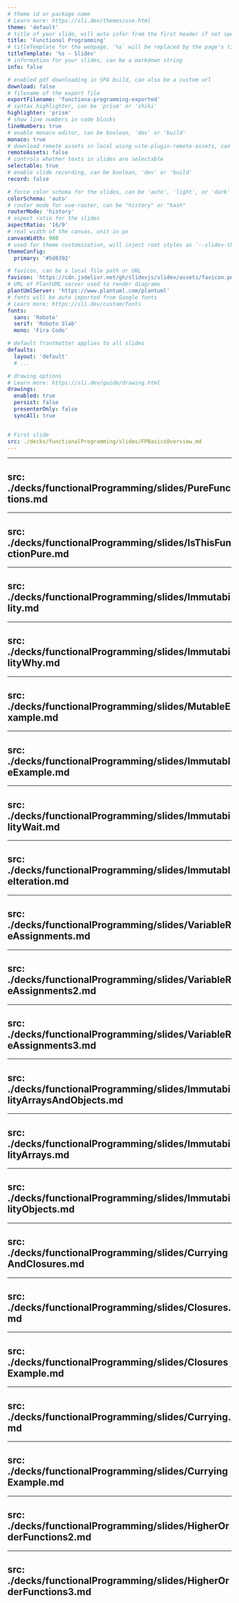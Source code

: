 ```yaml
---
# theme id or package name
# Learn more: https://sli.dev/themes/use.html
theme: 'default'
# title of your slide, will auto infer from the first header if not specified
title: 'Functional Programming'
# titleTemplate for the webpage, `%s` will be replaced by the page's title
titleTemplate: '%s - Slidev'
# information for your slides, can be a markdown string
info: false

# enabled pdf downloading in SPA build, can also be a custom url
download: false
# filename of the export file
exportFilename: 'functiona-programming-exported'
# syntax highlighter, can be 'prism' or 'shiki'
highlighter: 'prism'
# show line numbers in code blocks
lineNumbers: true
# enable monaco editor, can be boolean, 'dev' or 'build'
monaco: true
# download remote assets in local using vite-plugin-remote-assets, can be boolean, 'dev' or 'build'
remoteAssets: false
# controls whether texts in slides are selectable
selectable: true
# enable slide recording, can be boolean, 'dev' or 'build'
record: false

# force color schema for the slides, can be 'auto', 'light', or 'dark'
colorSchema: 'auto'
# router mode for vue-router, can be "history" or "hash"
routerMode: 'history'
# aspect ratio for the slides
aspectRatio: '16/9'
# real width of the canvas, unit in px
canvasWidth: 980
# used for theme customization, will inject root styles as `--slidev-theme-x` for attribute `x`
themeConfig:
  primary: '#5d8392'

# favicon, can be a local file path or URL
favicon: 'https://cdn.jsdelivr.net/gh/slidevjs/slidev/assets/favicon.png'
# URL of PlantUML server used to render diagrams
plantUmlServer: 'https://www.plantuml.com/plantuml'
# fonts will be auto imported from Google fonts
# Learn more: https://sli.dev/custom/fonts
fonts:
  sans: 'Roboto'
  serif: 'Roboto Slab'
  mono: 'Fira Code'

# default frontmatter applies to all slides
defaults:
  layout: 'default'
  # ...

# drawing options
# Learn more: https://sli.dev/guide/drawing.html
drawings:
  enabled: true
  persist: false
  presenterOnly: false
  syncAll: true


# First slide
src: ./decks/functionalProgramming/slides/FPBasicsOverview.md
---
```


---
src: ./decks/functionalProgramming/slides/PureFunctions.md
---

---
src: ./decks/functionalProgramming/slides/IsThisFunctionPure.md
---

---
src: ./decks/functionalProgramming/slides/Immutability.md
---

---
src: ./decks/functionalProgramming/slides/ImmutabilityWhy.md
---

---
src: ./decks/functionalProgramming/slides/MutableExample.md
---

---
src: ./decks/functionalProgramming/slides/ImmutableExample.md
---

---
src: ./decks/functionalProgramming/slides/ImmutabilityWait.md
---

---
src: ./decks/functionalProgramming/slides/ImmutableIteration.md
---

---
src: ./decks/functionalProgramming/slides/VariableReAssignments.md
---

---
src: ./decks/functionalProgramming/slides/VariableReAssignments2.md
---

---
src: ./decks/functionalProgramming/slides/VariableReAssignments3.md
---

---
src: ./decks/functionalProgramming/slides/ImmutabilityArraysAndObjects.md
---

---
src: ./decks/functionalProgramming/slides/ImmutabilityArrays.md
---

---
src: ./decks/functionalProgramming/slides/ImmutabilityObjects.md
---

---
src: ./decks/functionalProgramming/slides/CurryingAndClosures.md
---

---
src: ./decks/functionalProgramming/slides/Closures.md
---

---
src: ./decks/functionalProgramming/slides/ClosuresExample.md
---

---
src: ./decks/functionalProgramming/slides/Currying.md
---

---
src: ./decks/functionalProgramming/slides/CurryingExample.md
---

---
src: ./decks/functionalProgramming/slides/HigherOrderFunctions2.md
---

---
src: ./decks/functionalProgramming/slides/HigherOrderFunctions3.md
---
